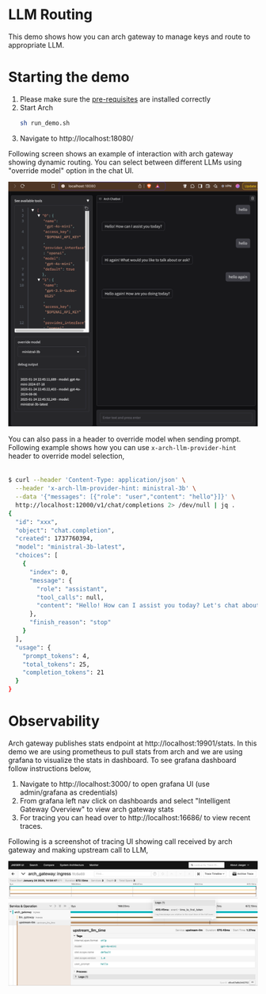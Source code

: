 # LLM Routing
This demo shows how you can arch gateway to manage keys and route to appropriate LLM.

# Starting the demo
1. Please make sure the [pre-requisites](https://github.com/katanemo/arch/?tab=readme-ov-file#prerequisites) are installed correctly
1. Start Arch
   ```sh
   sh run_demo.sh
   ```
1. Navigate to http://localhost:18080/

Following screen shows an example of interaction with arch gateway showing dynamic routing. You can select between different LLMs using "override model" option in the chat UI.

![LLM Routing Demo](llm_routing_demo.png)

You can also pass in a header to override model when sending prompt. Following example shows how you can use `x-arch-llm-provider-hint` header to override model selection,

```bash

$ curl --header 'Content-Type: application/json' \
  --header 'x-arch-llm-provider-hint: ministral-3b' \
  --data '{"messages": [{"role": "user","content": "hello"}]}' \
  http://localhost:12000/v1/chat/completions 2> /dev/null | jq .
{
  "id": "xxx",
  "object": "chat.completion",
  "created": 1737760394,
  "model": "ministral-3b-latest",
  "choices": [
    {
      "index": 0,
      "message": {
        "role": "assistant",
        "tool_calls": null,
        "content": "Hello! How can I assist you today? Let's chat about anything you'd like. 😊"
      },
      "finish_reason": "stop"
    }
  ],
  "usage": {
    "prompt_tokens": 4,
    "total_tokens": 25,
    "completion_tokens": 21
  }
}

```

# Observability

Arch gateway publishes stats endpoint at http://localhost:19901/stats. In this demo we are using prometheus to pull stats from arch and we are using grafana to visualize the stats in dashboard. To see grafana dashboard follow instructions below,

1. Navigate to http://localhost:3000/ to open grafana UI (use admin/grafana as credentials)
1. From grafana left nav click on dashboards and select "Intelligent Gateway Overview" to view arch gateway stats
1. For tracing you can head over to http://localhost:16686/ to view recent traces.

Following is a screenshot of tracing UI showing call received by arch gateway and making upstream call to LLM,

![Jaeger Tracing](jaeger_tracing_llm_routing.png)
